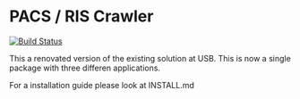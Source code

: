 # PACS / RIS Crawler
[![Build Status](https://travis-ci.org/pacs-ris-crawler/pacs-ris-crawler.svg?branch=master)](https://travis-ci.org/pacs-ris-crawler/pacs-ris-crawler)

This a renovated version of the existing solution at USB. This is now a single
package with three differen applications.

For a installation guide please look at INSTALL.md